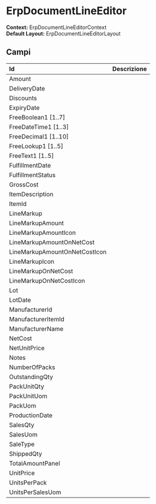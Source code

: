 # ErpDocumentLineEditor

**Context:** ErpDocumentLineEditorContext  
**Default Layout:** ErpDocumentLineEditorLayout

## Campi

| Id | Descrizione |
| :--- | :--- |
| Amount |  |
| DeliveryDate |  |
| Discounts |  |
| ExpiryDate |  |
| FreeBoolean1 \[1..7\] |  |
| FreeDateTime1 \[1..3\] |  |
| FreeDecimal1 \[1..10\] |  |
| FreeLookup1 \[1..5\] |  |
| FreeText1 \[1..5\] |  |
| FulfillmentDate |  |
| FulfillmentStatus |  |
| GrossCost |  |
| ItemDescription |  |
| ItemId |  |
| LineMarkup |  |
| LineMarkupAmount |  |
| LineMarkupAmountIcon |  |
| LineMarkupAmountOnNetCost |  |
| LineMarkupAmountOnNetCostIcon |  |
| LineMarkupIcon |  |
| LineMarkupOnNetCost |  |
| LineMarkupOnNetCostIcon |  |
| Lot |  |
| LotDate |  |
| ManufacturerId |  |
| ManufacturerItemId |  |
| ManufacturerName |  |
| NetCost |  |
| NetUnitPrice |  |
| Notes |  |
| NumberOfPacks |  |
| OutstandingQty |  |
| PackUnitQty |  |
| PackUnitUom |  |
| PackUom |  |
| ProductionDate |  |
| SalesQty |  |
| SalesUom |  |
| SaleType |  |
| ShippedQty |  |
| TotalAmountPanel |  |
| UnitPrice |  |
| UnitsPerPack |  |
| UnitsPerSalesUom |  |

